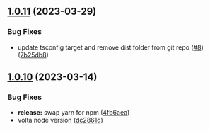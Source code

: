 ## [1.0.11](https://github.com/StackOneHQ/react-hub/compare/v1.0.10...v1.0.11) (2023-03-29)


### Bug Fixes

* update tsconfig target and remove dist folder from git repo ([#8](https://github.com/StackOneHQ/react-hub/issues/8)) ([7b25db8](https://github.com/StackOneHQ/react-hub/commit/7b25db84b0084258ce031130c572de224625efbc))

## [1.0.10](https://github.com/StackOneHQ/react-hub/compare/v1.0.9...v1.0.10) (2023-03-14)


### Bug Fixes

* **release:** swap yarn for npm ([4fb6aea](https://github.com/StackOneHQ/react-hub/commit/4fb6aea2cc3e285219763136a3f54304ef91746d))
* volta node version ([dc2861d](https://github.com/StackOneHQ/react-hub/commit/dc2861da3af6a9d4a4d087b8970c72d9760f6f4b))
